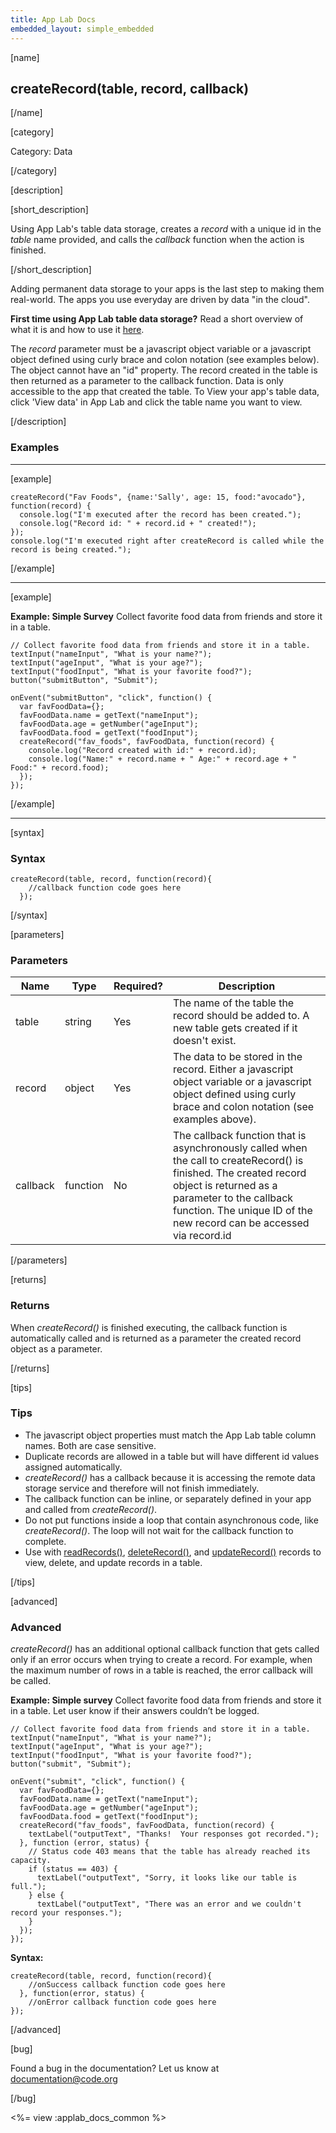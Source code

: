 ```yaml
---
title: App Lab Docs
embedded_layout: simple_embedded
---
```


[name]

## createRecord(table, record, callback)

[/name]

[category]

Category: Data

[/category]

[description]

[short_description]

Using App Lab's table data storage, creates a *record* with a unique id in the *table* name provided, and calls the *callback* function when the action is finished.

[/short_description]

Adding permanent data storage to your apps is the last step to making them real-world. The apps you use everyday are driven by data "in the cloud".

**First time using App Lab table data storage?** Read a short overview of what it is and how to use it [here](/applab/docs/tabledatastorage).

The *record* parameter must be a javascript object variable or a javascript object defined using curly brace and colon notation (see examples below). The object cannot have an "id" property. The record created in the table is then returned as a parameter to the callback function. Data is only accessible to the app that created the table. To View your app's table data, click 'View data' in App Lab and click the table name you want to view.

[/description]

### Examples
____________________________________________________

[example]

```
createRecord("Fav Foods", {name:'Sally', age: 15, food:"avocado"}, function(record) {
  console.log("I'm executed after the record has been created.");
  console.log("Record id: " + record.id + " created!");
});
console.log("I'm executed right after createRecord is called while the record is being created.");
```

[/example]

____________________________________________________

[example]

**Example: Simple Survey**  Collect favorite food data from friends and store it in a table.

```
// Collect favorite food data from friends and store it in a table.
textInput("nameInput", "What is your name?");
textInput("ageInput", "What is your age?");
textInput("foodInput", "What is your favorite food?");
button("submitButton", "Submit");

onEvent("submitButton", "click", function() {
  var favFoodData={};
  favFoodData.name = getText("nameInput");
  favFoodData.age = getNumber("ageInput");
  favFoodData.food = getText("foodInput");
  createRecord("fav_foods", favFoodData, function(record) {
    console.log("Record created with id:" + record.id);
    console.log("Name:" + record.name + " Age:" + record.age + " Food:" + record.food);
  });
});

```

[/example]

____________________________________________________

[syntax]

### Syntax

```
createRecord(table, record, function(record){
    //callback function code goes here
  });
```

[/syntax]

[parameters]

### Parameters

| Name  | Type | Required? | Description |
|-----------------|------|-----------|-------------|
| table | string | Yes | The name of the table the record should be added to. A new table gets created if it doesn't exist.  |
| record | object | Yes | The data to be stored in the record. Either a javascript object variable or a javascript object defined using curly brace and colon notation (see examples above). |
| callback | function | No | The callback function that is asynchronously called when the call to createRecord() is finished. The created record object is returned as a parameter to the callback function. The unique ID of the new record can be accessed via record.id |

[/parameters]

[returns]

### Returns
When *createRecord()* is finished executing, the callback function is automatically called and is returned as a parameter the created record object as a parameter.

[/returns]

[tips]

### Tips

- The javascript object properties must match the App Lab table column names. Both are case sensitive.
- Duplicate records are allowed in a table but will have different id values assigned automatically.
- *createRecord()* has a callback because it is accessing the remote data storage service and therefore will not finish immediately.
- The callback function can be inline, or separately defined in your app and called from *createRecord()*.
- Do not put functions inside a loop that contain asynchronous code, like *createRecord()*. The loop will not wait for the callback function to complete.
- Use with [readRecords()](/applab/docs/readRecords), [deleteRecord()](/applab/docs/deleteRecord), and [updateRecord()](/applab/docs/updateRecord) records to view, delete, and update records in a table.

[/tips]

[advanced]

### Advanced

*createRecord()* has an additional optional callback function that gets called only if an error occurs when trying to create a record.  For example, when the maximum number of rows in a table is reached, the error callback will be called. 

**Example: Simple survey** Collect favorite food data from friends and store it in a table.  Let user know if their answers couldn’t be logged.

```
// Collect favorite food data from friends and store it in a table.
textInput("nameInput", "What is your name?");
textInput("ageInput", "What is your age?");
textInput("foodInput", "What is your favorite food?");
button("submit", "Submit");

onEvent("submit", "click", function() {
  var favFoodData={};
  favFoodData.name = getText("nameInput");
  favFoodData.age = getNumber("ageInput");
  favFoodData.food = getText("foodInput");
  createRecord("fav_foods", favFoodData, function(record) {
    textLabel("outputText", "Thanks!  Your responses got recorded.");
  }, function (error, status) {
    // Status code 403 means that the table has already reached its capacity.
    if (status == 403) {
      textLabel("outputText", "Sorry, it looks like our table is full.");
    } else {
      textLabel("outputText", "There was an error and we couldn't record your responses.");
    }
  }); 
});
``` 

**Syntax:**

```
createRecord(table, record, function(record){
    //onSuccess callback function code goes here
  }, function(error, status) {
    //onError callback function code goes here
});
```

[/advanced]

[bug]

Found a bug in the documentation? Let us know at documentation@code.org

[/bug]

<%= view :applab_docs_common %>
